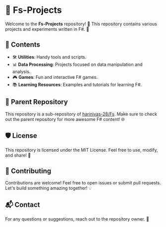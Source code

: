 # 🌟 Fs-Projects

Welcome to the **Fs-Projects** repository! 🚀 This repository contains various projects and experiments written in F#. 🎯

## 📂 Contents

- 🛠️ **Utilities**: Handy tools and scripts.
- 📊 **Data Processing**: Projects focused on data manipulation and analysis.
- 🎮 **Games**: Fun and interactive F# games.
- 📚 **Learning Resources**: Examples and tutorials for learning F#.

## 🔗 Parent Repository

This repository is a sub-repository of [harinivas-28/Fs](https://github.com/harinivas-28/Fs). Make sure to check out the parent repository for more awesome F# content! 🌐

## 🛡️ License

This repository is licensed under the MIT License. Feel free to use, modify, and share! 📜

## 🤝 Contributing

Contributions are welcome! Feel free to open issues or submit pull requests. Let's build something amazing together! 💡

## 📬 Contact

For any questions or suggestions, reach out to the repository owner. 📧
